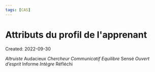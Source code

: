 ```yaml
---
tags: [CAS] 
---
```

# Attributs du profil de l'apprenant
Created: 2022-09-30

*Altruiste*
Audacieux
*Chercheur*
*Communicatif*
*Equilibre*
Sensé
*Ouvert d’esprit*
Informe
*Intègre*
Réfléchi